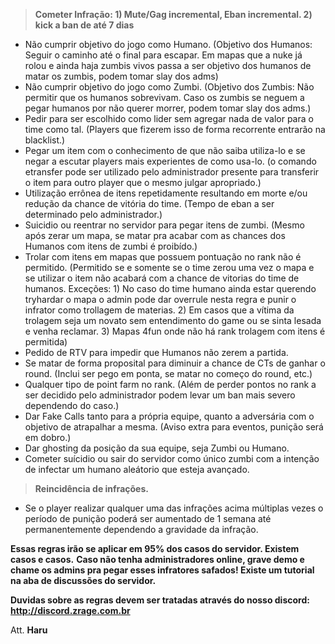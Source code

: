 > **Cometer Infração: 1) Mute/Gag incremental, Eban incremental. 2) kick a ban de até 7 dias**

- Não cumprir objetivo do jogo como Humano. (Objetivo dos Humanos: Seguir o caminho até o final para escapar. Em mapas que a nuke já rolou e ainda haja zumbis vivos passa a ser objetivo dos humanos de matar os zumbis, podem tomar slay dos adms)
- Não cumprir objetivo do jogo como Zumbi. (Objetivo dos Zumbis: Não permitir que os humanos sobrevivam. Caso os zumbis se neguem a pegar humanos por não querer morrer, podem tomar slay dos adms.)
- Pedir para ser escolhido como lider sem agregar nada de valor para o time como tal. (Players que fizerem isso de forma recorrente entrarão na blacklist.)
- Pegar um item com o conhecimento de que não saiba utiliza-lo e se negar a escutar players mais experientes de como usa-lo. (o comando etransfer pode ser utilizado pelo administrador presente para transferir o item para outro player que o mesmo julgar apropriado.)
- Utilização errônea de itens repetidamente resultando em morte e/ou redução da chance de vitória do time. (Tempo de eban a ser determinado pelo administrador.)
- Suicidio ou reentrar no servidor para pegar itens de zumbi. (Mesmo após zerar um mapa, se matar pra acabar com as chances dos Humanos com itens de zumbi é proibído.)
- Trolar com itens em mapas que possuem pontuação no rank não é permitido. (Permitido se e somente se o time zerou uma vez o mapa e se utilizar o item não acabará com a chance de vitorias do time de humanos. Exceções: 1) No caso do time humano ainda estar querendo tryhardar o mapa o admin pode dar overrule nesta regra e punir o infrator como trollagem de materias. 2) Em casos que a vítima da trolagem seja um novato sem entendimento do game ou se sinta lesada e venha reclamar. 3) Mapas 4fun onde não há rank trolagem com itens é permitida)
- Pedido de RTV para impedir que Humanos não zerem a partida.
- Se matar de forma proposital para diminuir a chance de CTs de ganhar o round. (Inclui ser pego em ponta, se matar no começo do round, etc.)
- Qualquer tipo de point farm no rank. (Além de perder pontos no rank a ser decidido pelo administrador podem levar um ban mais severo dependendo do caso.)
- Dar Fake Calls tanto para a própria equipe, quanto a adversária com o objetivo de atrapalhar a mesma. (Aviso extra para eventos, punição será em dobro.)
- Dar ghosting da posição da sua equipe, seja Zumbi ou Humano.
- Cometer suícidio ou sair do servidor como único zumbi com a intenção de infectar um humano aleátorio que esteja avançado.



> **Reincidência de infrações.**
- Se o player realizar qualquer uma das infrações acima múltiplas vezes o período de punição poderá ser aumentado de 1 semana até permanentemente dependendo a gravidade da infração.



**Essas regras irão se aplicar em 95% dos casos do servidor. Existem casos e casos.**
**Caso não tenha administradores online, grave demo e chame os admins pra pegar esses infratores safados! Existe um tutorial na aba de discussões do servidor.**

**Duvidas sobre as regras devem ser tratadas através do nosso discord: http://discord.zrage.com.br**

Att. **Haru**